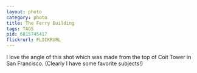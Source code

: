 ```yaml
---
layout: photo
category: photo
title: The Ferry Building
tags: TAGS
pid: 6815745417
flickrurl: FLICKRURL
---
```


I love the angle of this shot which was made from the top of Coit Tower in San Francisco. (Clearly I have some favorite subjects!)
